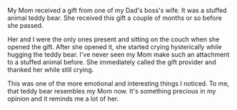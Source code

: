 My Mom received a gift from one of my Dad's boss's wife. It was a stuffed animal teddy bear. She received this gift a couple of months or so before she passed.

Her and I were the only ones present and sitting on the couch when she opened the gift. After she opened it, she started crying hysterically while hugging the teddy bear. I've never seen my Mom make such an attachment to a stuffed animal before. She immediately called the gift provider and thanked her while still crying.

This was one of the more emotional and interesting things I noticed. To me, that teddy bear resembles my Mom now. It's something precious in my opinion and it reminds me a lot of her.